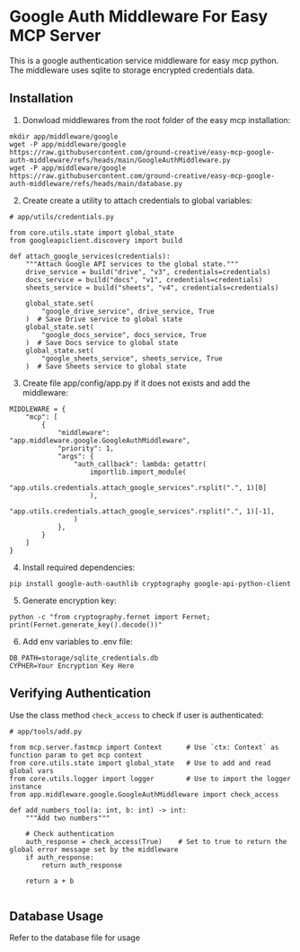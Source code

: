 # Google Auth Middleware For Easy MCP Server

This is a google authentication service middleware for easy mcp python.<br>
The middleware uses sqlite to storage encrypted credentials data.

## Installation

1. Donwload middlewares from the root folder of the easy mcp installation:

```
mkdir app/middleware/google
wget -P app/middleware/google https://raw.githubusercontent.com/ground-creative/easy-mcp-google-auth-middleware/refs/heads/main/GoogleAuthMiddleware.py
wget -P app/middleware/google https://raw.githubusercontent.com/ground-creative/easy-mcp-google-auth-middleware/refs/heads/main/database.py
```

2. Create create a utility to attach credentials to global variables:

```
# app/utils/credentials.py

from core.utils.state import global_state
from googleapiclient.discovery import build

def attach_google_services(credentials):
    """Attach Google API services to the global state."""
    drive_service = build("drive", "v3", credentials=credentials)
    docs_service = build("docs", "v1", credentials=credentials)
    sheets_service = build("sheets", "v4", credentials=credentials)

    global_state.set(
        "google_drive_service", drive_service, True
    )  # Save Drive service to global state
    global_state.set(
        "google_docs_service", docs_service, True
    )  # Save Docs service to global state
    global_state.set(
        "google_sheets_service", sheets_service, True
    )  # Save Sheets service to global state
```

3. Create file app/config/app.py if it does not exists and add the middleware:

```
MIDDLEWARE = {
    "mcp": [
        {
            "middleware": "app.middleware.google.GoogleAuthMiddleware",
            "priority": 1,
            "args": {
                "auth_callback": lambda: getattr(
                    importlib.import_module(
                        "app.utils.credentials.attach_google_services".rsplit(".", 1)[0]
                    ),
                    "app.utils.credentials.attach_google_services".rsplit(".", 1)[-1],
                )
            },
        }
    ]
}
```

4. Install required dependencies:

```
pip install google-auth-oauthlib cryptography google-api-python-client
```

5. Generate encryption key:

```
python -c "from cryptography.fernet import Fernet; print(Fernet.generate_key().decode())"
```

6. Add env variables to .env file:

```
DB_PATH=storage/sqlite_credentials.db
CYPHER=Your Encryption Key Here
```

## Verifying Authentication

Use the class method `check_access` to check if user is authenticated:

```
# app/tools/add.py

from mcp.server.fastmcp import Context      # Use `ctx: Context` as function param to get mcp context
from core.utils.state import global_state   # Use to add and read global vars
from core.utils.logger import logger        # Use to import the logger instance
from app.middleware.google.GoogleAuthMiddleware import check_access

def add_numbers_tool(a: int, b: int) -> int:
    """Add two numbers"""

    # Check authentication
    auth_response = check_access(True)    # Set to true to return the global error message set by the middleware
    if auth_response:
        return auth_response

    return a + b


```

## Database Usage

Refer to the database file for usage

